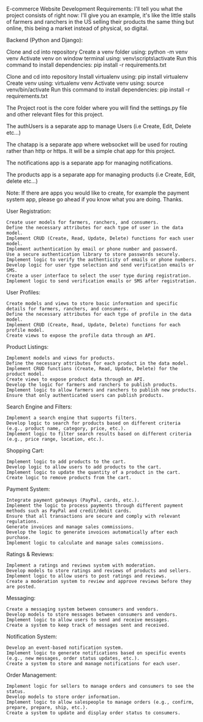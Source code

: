 E-commerce Website Development Requirements:
I'll tell you what the project consists of right now: I'll give you an example, it's like the little stalls of farmers and ranchers in the US selling their products the same thing but online, this being a market instead of physical, so digital.


Backend (Python and Django):

<!-- Window Users -->
Clone and cd into repository
Create a venv folder using: python -m venv venv
Activate venv on window terminal using: venv\scripts\activate
Run this command to install dependencies: pip install -r requirements.txt


<!-- Mac/Linux Users. If not clear please search the web for how to create virtual environment for a python environment using mac/linux  -->
Clone and cd into repository
Install virtualenv using: pip install virtualenv
Create venv using: virtualenv venv
Activate venv using: source venv/bin/activate
Run this command to install dependencies: pip install -r requirements.txt
	

The Project root is the core folder where you will find the settings.py file and other relevant files for this project.

The authUsers is a separate app to manage Users (i.e Create, Edit, Delete etc...)

The chatapp is a separate app where websocket will be used for routing rather than http or https. It will be a simple chat app for this project.

The notifications app is a separate app for managing notifications.

The products app is a separate app for managing products (i.e Create, Edit, delete etc...)

Note: If there are apps you would like to create, for example the payment system app, please go ahead if you know what you are doing. Thanks.

<!-- Model Structures -->
User Registration:

	Create user models for farmers, ranchers, and consumers.
	Define the necessary attributes for each type of user in the data model.
	Implement CRUD (Create, Read, Update, Delete) functions for each user model.
	Implement authentication by email or phone number and password.
	Use a secure authentication library to store passwords securely.
	Implement logic to verify the authenticity of emails or phone numbers.
	Develop logic for user type selection and send verification emails or SMS.
	Create a user interface to select the user type during registration.
	Implement logic to send verification emails or SMS after registration.

	
User Profiles:

	Create models and views to store basic information and specific details for farmers, ranchers, and consumers.
	Define the necessary attributes for each type of profile in the data model.
	Implement CRUD (Create, Read, Update, Delete) functions for each profile model.
	Create views to expose the profile data through an API.

	
Product Listings:

	Implement models and views for products.
	Define the necessary attributes for each product in the data model.
	Implement CRUD functions (Create, Read, Update, Delete) for the product model.
	Create views to expose product data through an API.
	Develop the logic for farmers and ranchers to publish products.
	Implement logic to allow farmers and ranchers to publish new products.
	Ensure that only authenticated users can publish products.

	
Search Engine and Filters:

	Implement a search engine that supports filters.
	Develop logic to search for products based on different criteria (e.g., product name, category, price, etc.).
	Implement logic to filter search results based on different criteria (e.g., price range, location, etc.).

	
Shopping Cart:

	Implement logic to add products to the cart.
	Develop logic to allow users to add products to the cart.
	Implement logic to update the quantity of a product in the cart.
	Create logic to remove products from the cart.

	
Payment System:

	Integrate payment gateways (PayPal, cards, etc.).
	Implement the logic to process payments through different payment methods such as PayPal and credit/debit cards.
	Ensure that all transactions are secure and comply with relevant regulations.
	Generate invoices and manage sales commissions.
	Develop the logic to generate invoices automatically after each purchase.
	Implement logic to calculate and manage sales commissions.

	
Ratings & Reviews:

	Implement a ratings and reviews system with moderation.
	Develop models to store ratings and reviews of products and sellers.
	Implement logic to allow users to post ratings and reviews.
	Create a moderation system to review and approve reviews before they are posted.

	
Messaging:

	Create a messaging system between consumers and vendors.
	Develop models to store messages between consumers and vendors.
	Implement logic to allow users to send and receive messages.
	Create a system to keep track of messages sent and received.

	
Notification System:

	Develop an event-based notification system.
	Implement logic to generate notifications based on specific events (e.g., new messages, order status updates, etc.).
	Create a system to store and manage notifications for each user.

	
Order Management:

	Implement logic for sellers to manage orders and consumers to see the status.
	Develop models to store order information.
	Implement logic to allow salespeople to manage orders (e.g., confirm, prepare, prepare, ship, etc.).
	Create a system to update and display order status to consumers.
